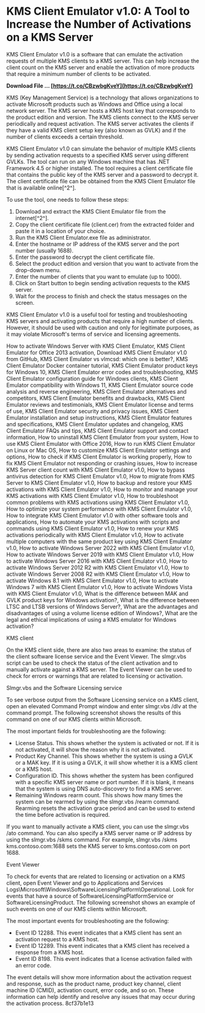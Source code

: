 # KMS Client Emulator v1.0: A Tool to Increase the Number of Activations on a KMS Server
 
KMS Client Emulator v1.0 is a software that can emulate the activation requests of multiple KMS clients to a KMS server. This can help increase the client count on the KMS server and enable the activation of more products that require a minimum number of clients to be activated.
 
**Download File … [https://t.co/CBzwbgKveY](https://t.co/CBzwbgKveY)**


 
KMS (Key Management Service) is a technology that allows organizations to activate Microsoft products such as Windows and Office using a local network server. The KMS server hosts a KMS host key that corresponds to the product edition and version. The KMS clients connect to the KMS server periodically and request activation. The KMS server activates the clients if they have a valid KMS client setup key (also known as GVLK) and if the number of clients exceeds a certain threshold.
 
KMS Client Emulator v1.0 can simulate the behavior of multiple KMS clients by sending activation requests to a specified KMS server using different GVLKs. The tool can run on any Windows machine that has .NET Framework 4.5 or higher installed. The tool requires a client certificate file that contains the public key of the KMS server and a password to decrypt it. The client certificate file can be obtained from the KMS Client Emulator file that is available online[^2^].
 
To use the tool, one needs to follow these steps:
 
1. Download and extract the KMS Client Emulator file from the internet[^2^].
2. Copy the client certificate file (client.cer) from the extracted folder and paste it in a location of your choice.
3. Run the KMS Client Emulator.exe file as administrator.
4. Enter the hostname or IP address of the KMS server and the port number (usually 1688).
5. Enter the password to decrypt the client certificate file.
6. Select the product edition and version that you want to activate from the drop-down menu.
7. Enter the number of clients that you want to emulate (up to 1000).
8. Click on Start button to begin sending activation requests to the KMS server.
9. Wait for the process to finish and check the status messages on the screen.

KMS Client Emulator v1.0 is a useful tool for testing and troubleshooting KMS servers and activating products that require a high number of clients. However, it should be used with caution and only for legitimate purposes, as it may violate Microsoft's terms of service and licensing agreements.
 
How to activate Windows Server with KMS Client Emulator,  KMS Client Emulator for Office 2013 activation,  Download KMS Client Emulator v1.0 from GitHub,  KMS Client Emulator vs vlmcsd: which one is better?,  KMS Client Emulator Docker container tutorial,  KMS Client Emulator product keys for Windows 10,  KMS Client Emulator error codes and troubleshooting,  KMS Client Emulator configuration guide for Windows clients,  KMS Client Emulator compatibility with Windows 11,  KMS Client Emulator source code analysis and reverse engineering,  KMS Client Emulator alternatives and competitors,  KMS Client Emulator benefits and drawbacks,  KMS Client Emulator reviews and testimonials,  KMS Client Emulator license and terms of use,  KMS Client Emulator security and privacy issues,  KMS Client Emulator installation and setup instructions,  KMS Client Emulator features and specifications,  KMS Client Emulator updates and changelog,  KMS Client Emulator FAQs and tips,  KMS Client Emulator support and contact information,  How to uninstall KMS Client Emulator from your system,  How to use KMS Client Emulator with Office 2016,  How to run KMS Client Emulator on Linux or Mac OS,  How to customize KMS Client Emulator settings and options,  How to check if KMS Client Emulator is working properly,  How to fix KMS Client Emulator not responding or crashing issues,  How to increase KMS Server client count with KMS Client Emulator v1.0,  How to bypass antivirus detection for KMS Client Emulator v1.0,  How to migrate from KMS Server to KMS Client Emulator v1.0,  How to backup and restore your KMS activations with KMS Client Emulator v1.0,  How to monitor and manage your KMS activations with KMS Client Emulator v1.0,  How to troubleshoot common problems with KMS activations using KMS Client Emulator v1.0,  How to optimize your system performance with KMS Client Emulator v1.0,  How to integrate KMS Client Emulator v1.0 with other software tools and applications,  How to automate your KMS activations with scripts and commands using KMS Client Emulator v1.0,  How to renew your KMS activations periodically with KMS Client Emulator v1.0,  How to activate multiple computers with the same product key using KMS Client Emulator v1.0,  How to activate Windows Server 2022 with KMS Client Emulator v1.0,  How to activate Windows Server 2019 with KMS Client Emulator v1.0,  How to activate Windows Server 2016 with KMS Client Emulator v1.0,  How to activate Windows Server 2012 R2 with KMS Client Emulator v1.0,  How to activate Windows Server 2008 R2 with KMS Client Emulator v1.0,  How to activate Windows 8.1 with KMS Client Emulator v1.0,  How to activate Windows 7 with KMS Client Emulator v1.0,  How to activate Windows Vista with KMS Client Emulator v1.0,  What is the difference between MAK and GVLK product keys for Windows activation?,  What is the difference between LTSC and LTSB versions of Windows Server?,  What are the advantages and disadvantages of using a volume license edition of Windows?,  What are the legal and ethical implications of using a KMS emulator for Windows activation?

KMS client
 
On the KMS client side, there are also two areas to examine: the status of the client software license service and the Event Viewer. The slmgr.vbs script can be used to check the status of the client activation and to manually activate against a KMS server. The Event Viewer can be used to check for errors or warnings that are related to licensing or activation.
 
Slmgr.vbs and the Software Licensing service
 
To see verbose output from the Software Licensing service on a KMS client, open an elevated Command Prompt window and enter slmgr.vbs /dlv at the command prompt. The following screenshot shows the results of this command on one of our KMS clients within Microsoft.
 
The most important fields for troubleshooting are the following:

- License Status. This shows whether the system is activated or not. If it is not activated, it will show the reason why it is not activated.
- Product Key Channel. This shows whether the system is using a GVLK or a MAK key. If it is using a GVLK, it will show whether it is a KMS client or a KMS host.
- Configuration ID. This shows whether the system has been configured with a specific KMS server name or port number. If it is blank, it means that the system is using DNS auto-discovery to find a KMS server.
- Remaining Windows rearm count. This shows how many times the system can be rearmed by using the slmgr.vbs /rearm command. Rearming resets the activation grace period and can be used to extend the time before activation is required.

If you want to manually activate a KMS client, you can use the slmgr.vbs /ato command. You can also specify a KMS server name or IP address by using the slmgr.vbs /skms command. For example, slmgr.vbs /skms kms.contoso.com:1688 sets the KMS server to kms.contoso.com on port 1688.
 
Event Viewer
 
To check for events that are related to licensing or activation on a KMS client, open Event Viewer and go to Applications and Services Logs\Microsoft\Windows\SoftwareLicensingPlatform\Operational. Look for events that have a source of SoftwareLicensingPlatformService or SoftwareLicensingProduct. The following screenshot shows an example of such events on one of our KMS clients within Microsoft.
 
The most important events for troubleshooting are the following:

- Event ID 12288. This event indicates that a KMS client has sent an activation request to a KMS host.
- Event ID 12289. This event indicates that a KMS client has received a response from a KMS host.
- Event ID 8198. This event indicates that a license activation failed with an error code.

The event details will show more information about the activation request and response, such as the product name, product key channel, client machine ID (CMID), activation count, error code, and so on. These information can help identify and resolve any issues that may occur during the activation process.
 8cf37b1e13
 
